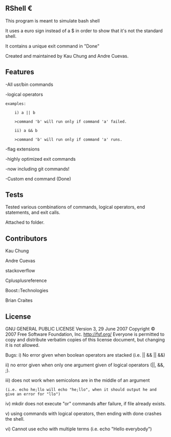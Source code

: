 ## RShell €
This program is meant to simulate bash shell

It uses a euro sign instead of a $ in order to show that it's not the standard shell.

It contains a unique exit command in "Done"

Created and maintained by Kau Chung and Andre Cuevas.

## Features
-All usr/bin commands

-logical operators

    examples:
	
        i) a || b
		
		>command 'b' will run only if command 'a' failed.
		
        ii) a && b
        
		>command 'b' will run only if command 'a' runs.
		
-flag extensions

-highly optimized exit commands

-now including git commands!

-Custom end command (Done)


## Tests
Tested various combinations of commands, logical operators, end statements, and exit calls.

Attached to folder.

## Contributors

Kau Chung

Andre Cuevas

stackoverflow

Cplusplusreference

Boost::Technologies

Brian Craites


## License


GNU GENERAL PUBLIC LICENSE
Version 3, 29 June 2007
Copyright © 2007 Free Software Foundation, Inc. <http://fsf.org/>
Everyone is permitted to copy and distribute verbatim copies of this license document, but changing it is not allowed.

Bugs: 
i) No error given when boolean operators are stacked (i.e. || && || &&)

ii) no error given when only one argument given of logical operators (||, &&, ;).

iii) does not work when semicolons are in the middle of an argument 

	(i.e. echo he;llo will echo "he;llo", when it should output he and give an error for "llo")

iv) mkdir does not execute "or" commands after failure, if file already exists.

v) using commands with logical operators, then ending with done crashes the shell.

vi) Cannot use echo with multiple terms (i.e. echo "Hello everybody")
